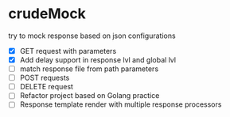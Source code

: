 # crudeMock

try to mock response based on json configurations

- [x] GET request with parameters
- [x] Add delay support in response lvl and global lvl
- [ ] match response file from path parameters
- [ ] POST requests
- [ ] DELETE request 
- [ ] Refactor project based on Golang practice
- [ ] Response template render with multiple response processors
